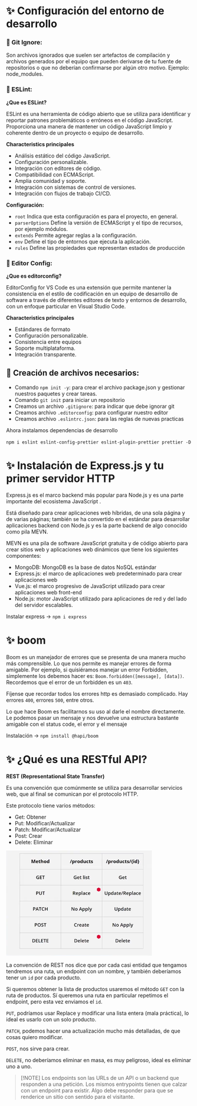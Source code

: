 # ✨ Configuración del entorno de desarrollo

### 🧩 Git Ignore: ⠀⠀⠀⠀ 

Son archivos ignorados que suelen ser artefactos de compilación y archivos generados por el equipo que pueden derivarse de tu fuente de repositorios o que no deberían confirmarse por algún otro motivo. Ejemplo: node_modules.

### 🧩 ESLint:

**¿Que es ESLint?**

ESLint es una herramienta de código abierto que se utiliza para identificar y reportar patrones problemáticos o erróneos en el código JavaScript. Proporciona una manera de mantener un código JavaScript limpio y coherente dentro de un proyecto o equipo de desarrollo.

**Characteristics principales**

- Análisis estático del código JavaScript.
- Configuración personalizable.
- Integración con editores de código.
- Compatibilidad con ECMAScript.
- Amplia comunidad y soporte.
- Integración con sistemas de control de versiones.
- Integración con flujos de trabajo CI/CD.

**Configuración:**

- `root` Indica que esta configuración es para el proyecto, en general.
- `parserOptions` Define la versión de ECMAScript y el tipo de recursos, por ejemplo módulos.
- `extends` Permite agregar reglas a la configuración.
- `env` Define el tipo de entornos que ejecuta la aplicación.
- `rules` Define las propiedades que representan estados de producción

### 🧩 Editor Config: ⠀⠀⠀⠀ 

**¿Que es editorconfig?**

EditorConfig for VS Code es una extensión que permite mantener la consistencia en el estilo de codificación en un equipo de desarrollo de software a través de diferentes editores de texto y entornos de desarrollo, con un enfoque particular en Visual Studio Code.

**Characteristics principales**

- Estándares de formato
- Configuración personalizable.
- Consistencia entre equipos
- Soporte multiplataforma.
- Integración transparente.

## 📌 Creación de archivos necesarios:

- Comando `npm init -y`: para crear el archivo package.json y gestionar nuestros paquetes y crear tareas.
- Comando `git init` para iniciar un repositorio
- Creamos un archivo `.gitignore`: para indicar que debe ignorar git
- Creamos archivo `.editorconfig`: para configurar nuestro editor
- Creamos archivo `.eslintrc.json`: para las reglas de nuevas practicas

Ahora instalamos dependencias de desarrollo

`npm i eslint eslint-config-prettier eslint-plugin-prettier prettier -D`

# ✨ Instalación de Express.js y tu primer servidor HTTP

Express.js es el marco backend más popular para Node.js y es una parte importante del ecosistema JavaScript .

Está diseñado para crear aplicaciones web híbridas, de una sola página y de varias páginas; también se ha convertido en el estándar para desarrollar aplicaciones backend con Node.js y es la parte backend de algo conocido como pila MEVN.

MEVN es una pila de software JavaScript gratuita y de código abierto para crear sitios web y aplicaciones web dinámicos que tiene los siguientes componentes:

- MongoDB: MongoDB es la base de datos NoSQL estándar
- Express.js: el marco de aplicaciones web predeterminado para crear aplicaciones web
- Vue.js: el marco progresivo de JavaScript utilizado para crear aplicaciones web front-end
- Node.js: motor JavaScript utilizado para aplicaciones de red y del lado del servidor escalables.

Instalar express -> `npm i express`

# ✨ boom
Boom es un manejador de errores que se presenta de una manera mucho más comprensible. Lo que nos permite es manejar errores de forma amigable. Por ejemplo, si quisiéramos manejar un error Forbidden, simplemente los debemos hacer es: 
`Boom.forbidden([message], [data])`. Recordemos que el error de un forbidden es un `403`.

Fíjense que recordar todos los errores http es demasiado complicado. Hay errores `400`, errores `500`, entre otros.

Lo que hace Boom es facilitarnos su uso al darle el nombre directamente. Le podemos pasar un mensaje y nos devuelve una estructura bastante amigable con el status code, el error y el mensaje

Instalación -> `npm install @hapi/boom `

# ✨ ¿Qué es una RESTful API?

**REST (Representational State Transfer)**

Es una convención que comúnmente se utiliza para desarrollar servicios web, que al final se comunican por el protocolo HTTP.

Este protocolo tiene varios métodos:
- Get: Obtener
- Put: Modificar/Actualizar
- Patch: Modificar/Actualizar
- Post: Crear
- Delete: Eliminar

![alt text](image.png)

La convención de REST nos dice que por cada casi entidad que tengamos tendremos una ruta, un endpoint con un nombre, y también deberíamos tener un `id` por cada producto.

Si queremos obtener la lista de productos usaremos el método `GET` con la ruta de productos. Sí queremos una ruta en particular repetimos el endpoint, pero esta vez enviamos el `id`.

`PUT`, podríamos usar Replace y modificar una lista entera (mala práctica), lo ideal es usarlo con un solo producto.

`PATCH`, podemos hacer una actualización mucho más detalladas, de que cosas quiero modificar.

`POST`, nos sirve para crear.

`DELETE`, no deberíamos eliminar en masa, es muy peligroso, ideal es eliminar uno a uno.

>[!NOTE] Los endpoints son las URLs de un API o un backend que responden a una petición. Los mismos entrypoints tienen que calzar con un endpoint para existir. Algo debe responder para que se renderice un sitio con sentido para el visitante.
